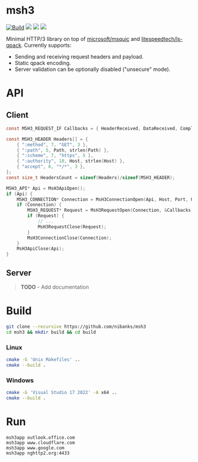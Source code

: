 # msh3

[![Build](https://github.com/nibanks/msh3/actions/workflows/build.yml/badge.svg)](https://github.com/nibanks/msh3/actions/workflows/build.yml)
[![](https://img.shields.io/static/v1?label=RFC&message=9114&color=brightgreen)](https://tools.ietf.org/html/rfc9114)
[![](https://img.shields.io/static/v1?label=RFC&message=9204&color=brightgreen)](https://tools.ietf.org/html/rfc9204)
[![](https://img.shields.io/static/v1?label=RFC&message=9297&color=brightgreen)](https://tools.ietf.org/html/rfc9297)

Minimal HTTP/3 library on top of [microsoft/msquic](https://github.com/microsoft/msquic) and [litespeedtech/ls-qpack](https://github.com/litespeedtech/ls-qpack). Currently supports:

- Sending and receiving request headers and payload.
- Static qpack encoding.
- Server validation can be optionally disabled ("unsecure" mode).

# API

## Client

```c
const MSH3_REQUEST_IF Callbacks = { HeaderReceived, DataReceived, Complete, Shutdown, DataSend };

const MSH3_HEADER Headers[] = {
    { ":method", 7, "GET", 3 },
    { ":path", 5, Path, strlen(Path) },
    { ":scheme", 7, "https", 5 },
    { ":authority", 10, Host, strlen(Host) },
    { "accept", 6, "*/*", 3 },
};
const size_t HeadersCount = sizeof(Headers)/sizeof(MSH3_HEADER);

MSH3_API* Api = MsH3ApiOpen();
if (Api) {
    MSH3_CONNECTION* Connection = MsH3ConnectionOpen(Api, Host, Port, Unsecure);
    if (Connection) {
        MSH3_REQUEST* Request = MsH3RequestOpen(Connection, &Callbacks, NULL, Headers, HeadersCount, MSH3_REQUEST_FLAG_FIN);
        if (Request) {
            // ...
            MsH3RequestClose(Request);
        }
        MsH3ConnectionClose(Connection);
    }
    MsH3ApiClose(Api);
}
```

## Server

> **TODO** - Add documentation

# Build

```Bash
git clone --recursive https://github.com/nibanks/msh3
cd msh3 && mkdir build && cd build
```

### Linux
```Bash
cmake -G 'Unix Makefiles' ..
cmake --build .
```

### Windows
```Bash
cmake -G 'Visual Studio 17 2022' -A x64 ..
cmake --build .
```

# Run

```
msh3app outlook.office.com
msh3app www.cloudflare.com
msh3app www.google.com
msh3app nghttp2.org:4433
```
